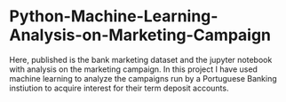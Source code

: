 # Python-Machine-Learning-Analysis-on-Marketing-Campaign
Here, published is the bank marketing dataset and the jupyter notebook with analysis on the marketing campaign. In this project I have used machine learning to analyze the campaigns run by a Portuguese Banking instiution to acquire interest for their term deposit accounts.
